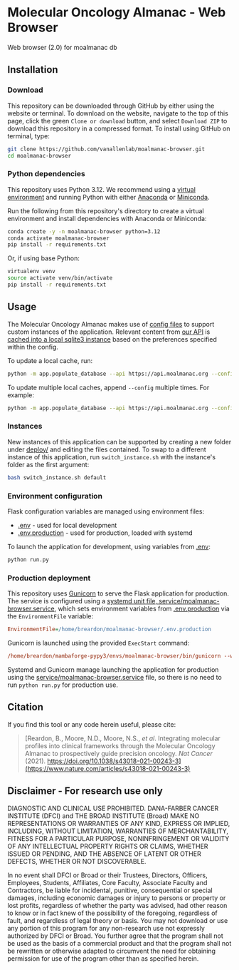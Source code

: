 # Molecular Oncology Almanac - Web Browser
Web browser (2.0) for moalmanac db

## Installation 
### Download
This repository can be downloaded through GitHub by either using the website or terminal. To download on the website, navigate to the top of this page, click the green `Clone or download` button, and select `Download ZIP` to download this repository in a compressed format. To install using GitHub on terminal, type:
```bash
git clone https://github.com/vanallenlab/moalmanac-browser.git
cd moalmanac-browser
```

### Python dependencies
This repository uses Python 3.12. We recommend using a [virtual environment](https://docs.python.org/3/tutorial/venv.html) and running Python with either [Anaconda](https://www.anaconda.com/download/) or [Miniconda](https://conda.io/miniconda.html). 

Run the following from this repository's directory to create a virtual environment and install dependencies with Anaconda or Miniconda:
```bash
conda create -y -n moalmanac-browser python=3.12
conda activate moalmanac-browser
pip install -r requirements.txt
```

Or, if using base Python: 
```bash
virtualenv venv
source activate venv/bin/activate
pip install -r requirements.txt
```

## Usage
The Molecular Oncology Almanac makes use of [config files](/config) to support custom instances of the application. Relevant content from [our API](https://github.com/vanallenlab/moalmanac-api) is [cached into a local sqlite3 instance](/data) based on the preferences specified within the config.

To update a local cache, run:
```bash
python -m app.populate_database --api https://api.moalmanac.org --config config/default.ini --drop-tables
```

To update multiple local caches, append `--config` multiple times. For example:
```bash
python -m app.populate_database --api https://api.moalmanac.org --config deploy/default/config.ini --config deploy/ie/config.ini --drop-tables
```

### Instances
New instances of this application can be supported by creating a new folder under [deploy/](deploy) and editing the files contained. To swap to a different instance of this application, run `switch_instance.sh` with the instance's folder as the first argument:
```bash
bash switch_instance.sh default
```

### Environment configuration
Flask configuration variables are managed using environment files:

- [.env](.env) - used for local development
- [.env.production](.env.production) - used for production, loaded with systemd 

To launch the application for development, using variables from [.env](.env):
```bash
python run.py
```

### Production deployment
This repository uses [Gunicorn](https://gunicorn.org) to serve the Flask application for production. The service is configured using a [systemd unit file, service/moalmanac-browser.service](service/moalmanac-browser.service), which sets environment variables from [.env.production](.env.production) via the `EnvironmentFile` variable:
```ini
EnvironmentFile=/home/breardon/moalmanac-browser/.env.production
```
Gunicorn is launched using the provided `ExecStart` command:
```ini
/home/breardon/mambaforge-pypy3/envs/moalmanac-browser/bin/gunicorn --workers 5 --bind unix:moalmanac-browser.sock -m 007 run:app
```
Systemd and Gunicorn manage launching the application for production using the [service/moalmanac-browser.service](service/moalmanac-browser.service) file, so there is no need to run `python run.py` for production use.

## Citation
If you find this tool or any code herein useful, please cite:  
> [Reardon, B., Moore, N.D., Moore, N.S., *et al*. Integrating molecular profiles into clinical frameworks through the Molecular Oncology Almanac to prospectively guide precision oncology. *Nat Cancer* (2021). https://doi.org/10.1038/s43018-021-00243-3](https://www.nature.com/articles/s43018-021-00243-3)

## Disclaimer - For research use only
DIAGNOSTIC AND CLINICAL USE PROHIBITED. DANA-FARBER CANCER INSTITUTE (DFCI) and THE BROAD INSTITUTE (Broad) MAKE NO REPRESENTATIONS OR WARRANTIES OF ANY KIND, EXPRESS OR IMPLIED, INCLUDING, WITHOUT LIMITATION, WARRANTIES OF MERCHANTABILITY, FITNESS FOR A PARTICULAR PURPOSE, NONINFRINGEMENT OR VALIDITY OF ANY INTELLECTUAL PROPERTY RIGHTS OR CLAIMS, WHETHER ISSUED OR PENDING, AND THE ABSENCE OF LATENT OR OTHER DEFECTS, WHETHER OR NOT DISCOVERABLE.

In no event shall DFCI or Broad or their Trustees, Directors, Officers, Employees, Students, Affiliates, Core Faculty, Associate Faculty and Contractors, be liable for incidental, punitive, consequential or special damages, including economic damages or injury to persons or property or lost profits, regardless of whether the party was advised, had other reason to know or in fact knew of the possibility of the foregoing, regardless of fault, and regardless of legal theory or basis. You may not download or use any portion of this program for any non-research use not expressly authorized by DFCI or Broad. You further agree that the program shall not be used as the basis of a commercial product and that the program shall not be rewritten or otherwise adapted to circumvent the need for obtaining permission for use of the program other than as specified herein.
